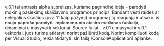 v.0.1 tai antrasis alpha subrelizas, kuriame pagrindinė idėja - parodyti mokinių pasiekimų skaičiavimo programos principą. Bandant vesti raides ar nelegalius skaičius (pvz. 11 kaip pažymį) programa į tą reaguoją ir atsako, iš naujo paprašo parašyti. Implementuota atskira medianos funkcija, dinaminiai c masyvai ir vektoriai. Source failai - v.0.1 c masyvai ir v.0.1 vektoriai, juos turime atidaryti norint pažiūrėti kodą. Norint kompiliuoti kodą per Visual Studio, reikia atidaryti .sln failą /ConsoleApplication1 aplanke.
